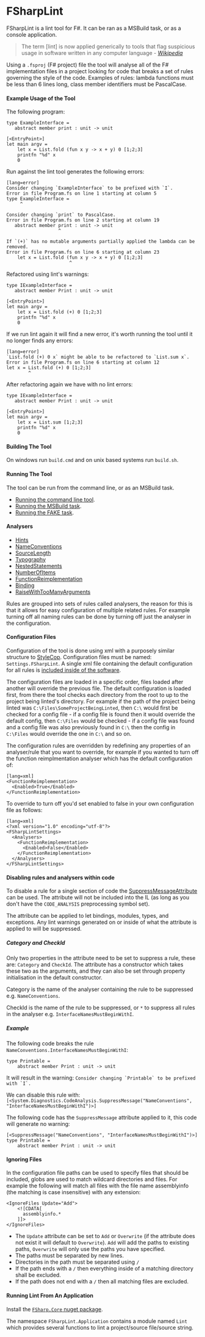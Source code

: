 # FSharpLint

FSharpLint is a lint tool for F#. It can be ran as a MSBuild task, or as a console application.

> The term [lint] is now applied generically to tools that flag suspicious usage in software written in any computer language - [_Wikipedia_](http://en.wikipedia.org/wiki/Lint_(software))

Using a `.fsproj` (F# project) file the tool will analyse all of the F# implementation files in a project looking for code that breaks a set of rules governing the style of the code. Examples of rules: lambda functions must be less than 6 lines long, class member identifiers must be PascalCase.

#### Example Usage of the Tool

The following program:

    type ExampleInterface =
       abstract member print : unit -> unit

    [<EntryPoint>]
    let main argv = 
        let x = List.fold (fun x y -> x + y) 0 [1;2;3]
        printfn "%d" x
        0

Run against the lint tool generates the following errors:

	[lang=error]
    Consider changing `ExampleInterface` to be prefixed with `I`.
    Error in file Program.fs on line 1 starting at column 5
    type ExampleInterface =
         ^

    Consider changing `print` to PascalCase.
    Error in file Program.fs on line 2 starting at column 19
       abstract member print : unit -> unit
                       ^

    If `(+)` has no mutable arguments partially applied the lambda can be removed.
    Error in file Program.fs on line 6 starting at column 23
        let x = List.fold (fun x y -> x + y) 0 [1;2;3]
                           ^

Refactored using lint's warnings:

    type IExampleInterface =
       abstract member Print : unit -> unit

    [<EntryPoint>]
    let main argv = 
        let x = List.fold (+) 0 [1;2;3]
        printfn "%d" x
        0

If we run lint again it will find a new error, it's worth running the tool until it no longer finds any errors:

	[lang=error]
    `List.fold (+) 0 x` might be able to be refactored to `List.sum x`.
    Error in file Program.fs on line 6 starting at column 12
    let x = List.fold (+) 0 [1;2;3]
            ^

After refactoring again we have with no lint errors:

    type IExampleInterface =
       abstract member Print : unit -> unit

    [<EntryPoint>]
    let main argv = 
        let x = List.sum [1;2;3]
        printfn "%d" x
        0

#### Building The Tool

On windows run `build.cmd` and on unix based systems run `build.sh`.

#### Running The Tool

The tool can be run from the command line, or as an MSBuild task. 

* [Running the command line tool](Console-Application.html).
* [Running the MSBuild task](MSBuild-Task.html).
* [Running the FAKE task](FAKE-Task.html).

#### Analysers

* [Hints](Hints.html)
* [NameConventions](NameConventions.html)
* [SourceLength](SourceLength.html)
* [Typography](Typography.html)
* [NestedStatements](NestedStatements.html)
* [NumberOfItems](NumberOfItems.html)
* [FunctionReimplementation](FunctionReimplementation.html)
* [Binding](Binding.html)
* [RaiseWithTooManyArguments](RaiseWithTooManyArguments.html)

Rules are grouped into sets of rules called analysers, the reason for this is that it allows for easy configuration of multiple related rules. For example turning off all naming rules can be done by turning off just the analyser in the configuration.

#### Configuration Files

Configuration of the tool is done using xml with a purposely similar structure to [StyleCop](http://stylecop.codeplex.com/). Configuration files must be named: `Settings.FSharpLint`. A single xml file containing the default configuration for all rules is [included inside of the software](https://github.com/fsprojects/FSharpLint/blob/master/src/FSharpLint.Framework/DefaultConfiguration.FSharpLint).

The configuration files are loaded in a specific order, files loaded after another will override the previous file. The default configuration is loaded first, from there the tool checks each directory from the root to up to the project being linted's directory. For example if the path of the project being linted was `C:\Files\SomeProjectBeingLinted`, then `C:\` would first be checked for a config file - if a config file is found then it would override the default config, then `C:\Files` would be checked - if a config file was found and a config file was also previously found in `C:\` then the config in `C:\Files` would override the one in `C:\` and so on.

The configuration rules are overridden by redefining any properties of an analyser/rule that you want to override, for example if you wanted to turn off the function reimplmentation analyser which has the default configuration of:

	[lang=xml]
    <FunctionReimplementation>
      <Enabled>True</Enabled>
    </FunctionReimplementation>

To override to turn off you'd set enabled to false in your own configuration file as follows:

	[lang=xml]
    <?xml version="1.0" encoding="utf-8"?>
    <FSharpLintSettings>
      <Analysers>
        <FunctionReimplementation>
          <Enabled>False</Enabled>
        </FunctionReimplementation>
      </Analysers>
    </FSharpLintSettings>

#### Disabling rules and analysers within code

To disable a rule for a single section of code the [SuppressMessageAttribute](http://msdn.microsoft.com/en-us/library/system.diagnostics.codeanalysis.suppressmessageattribute(v=vs.110).aspx) can be used. The attribute will not be included into the IL (as long as you don't have the `CODE_ANALYSIS` preprocessing symbol set).

The attribute can be applied to let bindings, modules, types, and exceptions. Any lint warnings generated on or inside of what the attribute is applied to will be suppressed.

##### Category and CheckId

Only two properties in the attribute need to be set to suppress a rule, these are: `Category` and `CheckId`. The attribute has a constructor which takes these two as the arguments, and they can also be set through property initialisation in the default constructor.

Category is the name of the analyser containing the rule to be suppressed e.g. `NameConventions`.

CheckId is the name of the rule to be suppressed, or `*` to suppress all rules in the analyser e.g. `InterfaceNamesMustBeginWithI`.

##### Example

The following code breaks the rule `NameConventions.InterfaceNamesMustBeginWithI`:

    type Printable =
        abstract member Print : unit -> unit
        
It will result in the warning: ```Consider changing `Printable` to be prefixed with `I`.```

We can disable this rule with: `[<System.Diagnostics.CodeAnalysis.SuppressMessage("NameConventions", "InterfaceNamesMustBeginWithI")>]`

The following code has the `SuppressMessage` attribute applied to it, this code will generate no warning:

    [<SuppressMessage("NameConventions", "InterfaceNamesMustBeginWithI")>]
    type Printable =
        abstract member Print : unit -> unit

#### Ignoring Files

In the configuration file paths can be used to specify files that should be included, globs are used to match wildcard directories and files. For example the following will match all files with the file name assemblyinfo (the matching is case insensitive) with any extension:

	<IgnoreFiles Update="Add">
		<![CDATA[
		  assemblyinfo.*
		]]>
	</IgnoreFiles>

* The `Update` attribute can be set to `Add` or `Overwrite` (if the attribute does not exist it will default to `Overwrite`). `Add` will add the paths to existing paths, `Overwrite` will only use the paths you have specified.
* The paths must be separated by new lines.
* Directories in the path must be separated using `/`
* If the path ends with a `/` then everything inside of a matching directory shall be excluded.
* If the path does not end with a `/` then all matching files are excluded.

#### Running Lint From An Application

Install the [`FSharp.Core` nuget package](https://www.nuget.org/packages/FSharpLint.Core/).

The namespace `FSharpLint.Application` contains a module named `Lint` which provides several functions
to lint a project/source file/source string.
